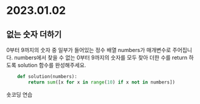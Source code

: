 <h1> 2023.01.02 </h1>
<h2> 없는 숫자 더하기 </h2>
<p>
    0부터 9까지의 숫자 중 일부가 들어있는 정수 배열 numbers가 매개변수로 주어집니다. numbers에서 찾을 수 없는 0부터 9까지의 숫자를 모두 찾아 더한 수를 return 하도록 solution 함수를 완성해주세요.
</p>

```python
    def solution(numbers):
        return sum([x for x in range(10) if x not in numbers])
```
<p>
    숏코딩 연습 
</p>
